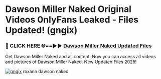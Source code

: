 # Dawson Miller Naked Original Videos 0nlyFans Leaked - Files Updated! (gngix)

<h3>🔴 CLICK HERE 🌐==►► <a href="https://tinyurl.com/yckcrads" rel="nofollow">Dawson Miller Naked Updated Files</a></h3>

Get Dawson Miller Naked and all content. Now you can access all videos and pictures of Dawson Miller Naked. New Updated Files 2025!

[![gngix](https://i.imgur.com/hpKpOFt.gif)](https://tinyurl.com/yckcrads)
roxann dawson naked